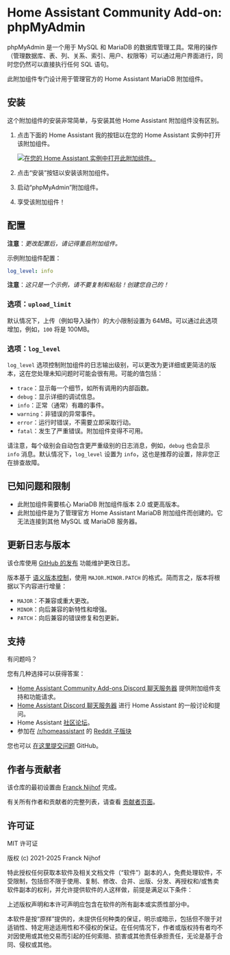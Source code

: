 # Home Assistant Community Add-on: phpMyAdmin

phpMyAdmin 是一个用于 MySQL 和 MariaDB 的数据库管理工具。常用的操作（管理数据库、表、列、关系、索引、用户、权限等）可以通过用户界面进行，同时您仍然可以直接执行任何 SQL 语句。

此附加组件专门设计用于管理官方的 Home Assistant MariaDB 附加组件。

## 安装

这个附加组件的安装非常简单，与安装其他 Home Assistant 附加组件没有区别。

1. 点击下面的 Home Assistant 我的按钮以在您的 Home Assistant 实例中打开该附加组件。

   [![在您的 Home Assistant 实例中打开此附加组件。][addon-badge]][addon]

1. 点击“安装”按钮以安装该附加组件。
1. 启动“phpMyAdmin”附加组件。
1. 享受该附加组件！

## 配置

**注意**：_更改配置后，请记得重启附加组件。_

示例附加组件配置：

```yaml
log_level: info
```

**注意**：_这只是一个示例，请不要复制和粘贴！创建您自己的！_

### 选项：`upload_limit`

默认情况下，上传（例如导入操作）的大小限制设置为 64MB。可以通过此选项增加，例如，`100` 将是 100MB。

### 选项：`log_level`

`log_level` 选项控制附加组件的日志输出级别，可以更改为更详细或更简洁的版本，这在您处理未知问题时可能会很有用。可能的值包括：

- `trace`：显示每一个细节，如所有调用的内部函数。
- `debug`：显示详细的调试信息。
- `info`：正常（通常）有趣的事件。
- `warning`：非错误的异常事件。
- `error`：运行时错误，不需要立即采取行动。
- `fatal`：发生了严重错误。附加组件变得不可用。

请注意，每个级别会自动包含更严重级别的日志消息，例如，`debug` 也会显示 `info` 消息。默认情况下，`log_level` 设置为 `info`，这也是推荐的设置，除非您正在排查故障。

## 已知问题和限制

- 此附加组件需要核心 MariaDB 附加组件版本 2.0 或更高版本。
- 此附加组件是为了管理官方 Home Assistant MariaDB 附加组件而创建的。它无法连接到其他 MySQL 或 MariaDB 服务器。

## 更新日志与版本

该仓库使用 [GitHub 的发布][releases] 功能维护更改日志。

版本基于 [语义版本控制][semver]，使用 `MAJOR.MINOR.PATCH` 的格式。简而言之，版本将根据以下内容进行增量：

- `MAJOR`：不兼容或重大更改。
- `MINOR`：向后兼容的新特性和增强。
- `PATCH`：向后兼容的错误修复和包更新。

## 支持

有问题吗？

您有几种选择可以获得答案：

- [Home Assistant Community Add-ons Discord 聊天服务器][discord] 提供附加组件支持和功能请求。
- [Home Assistant Discord 聊天服务器][discord-ha] 进行 Home Assistant 的一般讨论和提问。
- Home Assistant [社区论坛][forum]。
- 参加在 [/r/homeassistant][reddit] 的 [Reddit 子版块][reddit]

您也可以 [在这里提交问题][issue] GitHub。

## 作者与贡献者

该仓库的最初设置由 [Franck Nijhof][frenck] 完成。

有关所有作者和贡献者的完整列表，请查看 [贡献者页面][contributors]。

## 许可证

MIT 许可证

版权 (c) 2021-2025 Franck Nijhof

特此授权任何获取本软件及相关文档文件（“软件”）副本的人，免费处理软件，不受限制，包括但不限于使用、复制、修改、合并、出版、分发、再授权和/或售卖软件副本的权利，并允许提供软件的人这样做，前提是满足以下条件：

上述版权声明和本许可声明应包含在软件的所有副本或实质性部分中。

本软件是按“原样”提供的，未提供任何种类的保证，明示或暗示，包括但不限于对适销性、特定用途适用性和不侵权的保证。在任何情况下，作者或版权持有者均不对因使用或其他交易而引起的任何索赔、损害或其他责任承担责任，无论是基于合同、侵权或其他。

[addon-badge]: https://my.home-assistant.io/badges/supervisor_addon.svg
[addon]: https://my.home-assistant.io/redirect/supervisor_addon/?addon=a0d7b954_phpmyadmin&repository_url=https%3A%2F%2Fgithub.com%2Fhassio-addons%2Frepository
[contributors]: https://github.com/hassio-addons/addon-phpmyadmin/graphs/contributors
[discord-ha]: https://discord.gg/c5DvZ4e
[discord]: https://discord.me/hassioaddons
[forum]: https://community.home-assistant.io/t/home-assistant-community-add-on-phpmyadmin/171729?u=frenck
[frenck]: https://github.com/frenck
[issue]: https://github.com/hassio-addons/addon-phpmyadmin/issues
[reddit]: https://reddit.com/r/homeassistant
[releases]: https://github.com/hassio-addons/addon-phpmyadmin/releases
[semver]: https://semver.org/spec/v2.0.0.html
